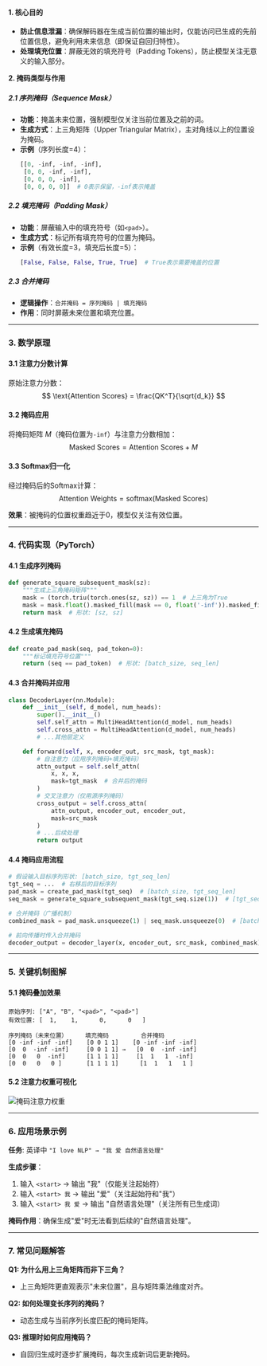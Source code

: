#### **1. 核心目的**

- **防止信息泄漏**：确保解码器在生成当前位置的输出时，仅能访问已生成的先前位置信息，避免利用未来信息（即保证自回归特性）。
- **处理填充位置**：屏蔽无效的填充符号（Padding Tokens），防止模型关注无意义的输入部分。

**2. 掩码类型与作用**

##### **2.1 序列掩码（Sequence Mask）**
- **功能**：掩盖未来位置，强制模型仅关注当前位置及之前的词。
- **生成方式**：上三角矩阵（Upper Triangular Matrix），主对角线以上的位置设为掩码。
- **示例**（序列长度=4）：
  ```python
  [[0, -inf, -inf, -inf],
   [0, 0, -inf, -inf],
   [0, 0, 0, -inf],
   [0, 0, 0, 0]]  # 0表示保留，-inf表示掩盖
  ```

##### **2.2 填充掩码（Padding Mask）**
- **功能**：屏蔽输入中的填充符号（如`<pad>`）。
- **生成方式**：标记所有填充符号的位置为掩码。
- **示例**（有效长度=3，填充后长度=5）：
  ```python
  [False, False, False, True, True]  # True表示需要掩盖的位置
  ```

##### **2.3 合并掩码**
- **逻辑操作**：`合并掩码 = 序列掩码 | 填充掩码`
- **作用**：同时屏蔽未来位置和填充位置。

---

### **3. 数学原理**
#### **3.1 注意力分数计算**
原始注意力分数：
$$
\text{Attention Scores} = \frac{QK^T}{\sqrt{d_k}}
$$

#### **3.2 掩码应用**
将掩码矩阵 $M$（掩码位置为`-inf`）与注意力分数相加：
$$
\text{Masked Scores} = \text{Attention Scores} + M
$$

#### **3.3 Softmax归一化**
经过掩码后的Softmax计算：
$$
\text{Attention Weights} = \text{softmax}(\text{Masked Scores})
$$

**效果**：被掩码的位置权重趋近于0，模型仅关注有效位置。

---

### **4. 代码实现（PyTorch）**
#### **4.1 生成序列掩码**
```python
def generate_square_subsequent_mask(sz):
    """生成上三角掩码矩阵"""
    mask = (torch.triu(torch.ones(sz, sz)) == 1  # 上三角为True
    mask = mask.float().masked_fill(mask == 0, float('-inf')).masked_fill(mask == 1, float(0.0))
    return mask  # 形状: [sz, sz]
```

#### **4.2 生成填充掩码**
```python
def create_pad_mask(seq, pad_token=0):
    """标记填充符号位置"""
    return (seq == pad_token)  # 形状: [batch_size, seq_len]
```

#### **4.3 合并掩码并应用**
```python
class DecoderLayer(nn.Module):
    def __init__(self, d_model, num_heads):
        super().__init__()
        self.self_attn = MultiHeadAttention(d_model, num_heads)
        self.cross_attn = MultiHeadAttention(d_model, num_heads)
        # ...其他层定义

    def forward(self, x, encoder_out, src_mask, tgt_mask):
        # 自注意力（应用序列掩码+填充掩码）
        attn_output = self.self_attn(
            x, x, x, 
            mask=tgt_mask  # 合并后的掩码
        )
        # 交叉注意力（仅用源序列掩码）
        cross_output = self.cross_attn(
            attn_output, encoder_out, encoder_out,
            mask=src_mask
        )
        # ...后续处理
        return output
```

#### **4.4 掩码应用流程**
```python
# 假设输入目标序列形状: [batch_size, tgt_seq_len]
tgt_seq = ...  # 右移后的目标序列
pad_mask = create_pad_mask(tgt_seq)  # [batch_size, tgt_seq_len]
seq_mask = generate_square_subsequent_mask(tgt_seq.size(1))  # [tgt_seq_len, tgt_seq_len]

# 合并掩码（广播机制）
combined_mask = pad_mask.unsqueeze(1) | seq_mask.unsqueeze(0)  # [batch_size, tgt_seq_len, tgt_seq_len]

# 前向传播时传入合并掩码
decoder_output = decoder_layer(x, encoder_out, src_mask, combined_mask)
```

---

### **5. 关键机制图解**
#### **5.1 掩码叠加效果**
```
原始序列: ["A", "B", "<pad>", "<pad>"]
有效位置: [  1,    1,      0,      0   ]

序列掩码（未来位置）     填充掩码         合并掩码
[0 -inf -inf -inf]    [0 0 1 1]    [0 -inf -inf -inf]
[0  0  -inf -inf]     [0 0 1 1] →   [0  0  -inf -inf]
[0  0   0  -inf]      [1 1 1 1]     [1  1   1  -inf]
[0  0   0   0 ]       [1 1 1 1]      [1  1   1   1 ]
```

#### **5.2 注意力权重可视化**
![掩码注意力权重](https://jalammar.github.io/images/t/transformer_self-attention_visualization.png)

---

### **6. 应用场景示例**
**任务**: 英译中 `"I love NLP" → "我 爱 自然语言处理"`

**生成步骤**：
1. 输入 `<start>` → 输出 "我"（仅能关注起始符）
2. 输入 `<start> 我` → 输出 "爱"（关注起始符和"我"）
3. 输入 `<start> 我 爱` → 输出 "自然语言处理"（关注所有已生成词）

**掩码作用**：确保生成"爱"时无法看到后续的"自然语言处理"。

---

### **7. 常见问题解答**
**Q1: 为什么用上三角矩阵而非下三角？**  
- 上三角矩阵更直观表示"未来位置"，且与矩阵乘法维度对齐。

**Q2: 如何处理变长序列的掩码？**  
- 动态生成与当前序列长度匹配的掩码矩阵。

**Q3: 推理时如何应用掩码？**  
- 自回归生成时逐步扩展掩码，每次生成新词后更新掩码。
